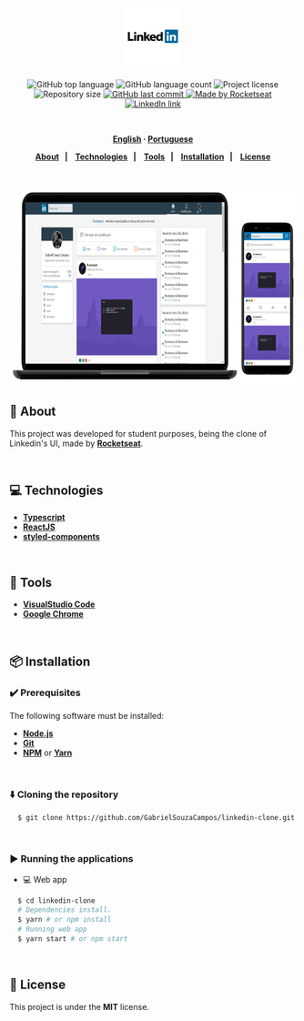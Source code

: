 <h1 align="center">
  <img alt="linkedin" src=".github/logo.png" height="100px">
</h1>
<p align="center">
  <img alt="GitHub top language" src="https://img.shields.io/github/languages/top/GabrielSouzaCampos/linkedin-clone?color=15c3d6">
  <img alt="GitHub language count" src="https://img.shields.io/github/languages/count/GabrielSouzaCampos/linkedin-clone?color=15c3d6">
  <img alt="Project license" src="https://img.shields.io/github/license/GabrielSouzaCampos/linkedin-clone?color=15c3d6">
  <img alt="Repository size" src="https://img.shields.io/github/repo-size/GabrielSouzaCampos/linkedin-clone?color=15c3d6">
  <a href="https://github.com/GabrielSouzaCampos/linkedin-clone/commits/master">
    <img alt="GitHub last commit" src="https://img.shields.io/github/last-commit/GabrielSouzaCampos/linkedin-clone?color=15c3d6">
  <img alt="Made by Rocketseat" src="https://img.shields.io/badge/made%20by-Rocketseat-15c3d6?style=flat">
  </a>
  <!-- <img src="https://img.shields.io/badge/happy-NLW 2.0-8257E5?logo=data:image/png;base64,iVBORw0KGgoAAAANSUhEUgAAABAAAAAQCAMAAAAoLQ9TAAAALVBMVEVHcExxWsF0XMJzXMJxWcFsUsD///9jRrzY0u6Xh9Gsn9n39fyMecy0qd2bjNJWBT0WAAAABHRSTlMA2Do606wF2QAAAGlJREFUGJVdj1cWwCAIBLEsRU3uf9xobDH8+GZwUYi8i6ucJwrxKE+7D0G9Q4vlYqtmCSjndr4CgCgzlyFgfKfKCVO0LrPKjmiqMxGXkJwNnXskqWG+1oSM+BSwD8f29YLNjvx/OQrn+g99oQSoNmt3PgAAAABJRU5ErkJggg=="> -->
 <br>
  <a href="https://www.linkedin.com/in/gabrielsouzacampos/">
       <img alt="LinkedIn link" src="https://img.shields.io/badge/-Gabriel Souza Campos-0077B5?style=flat&amp;logo=Linkedin&amp;logoColor=white" height="25px">
  </a> 
  <!-- <a href="https://insomnia.rest/run/?label=happy&amp;uri=https%3A%2F%2Fraw.githubusercontent.com%2GabrielSouzaCampos%2Fhappy%2Fmaster%2F.github%2FInsomnia.json" target="_blank"><img src="https://insomnia.rest/images/run.svg" alt="Run in Insomnia"></a> -->
</p>
<strong>
<br>
<p align="center">
    <a href="README.md">English</a>
    ·
    <a href="README-pt.md">Portuguese</a>
</p>

<p align="center">
  <a href="#bookmark-about">About</a>&nbsp;&nbsp;&nbsp;|&nbsp;&nbsp;&nbsp;
  <a href="#computer-technologies">Technologies</a>&nbsp;&nbsp;&nbsp;|&nbsp;&nbsp;&nbsp;
  <a href="#wrench-tools">Tools</a>&nbsp;&nbsp;&nbsp;|&nbsp;&nbsp;&nbsp;
  <a href="#package-installation">Installation</a>&nbsp;&nbsp;&nbsp;|&nbsp;&nbsp;&nbsp;
  <a href="#memo-license">License</a>
</p>
</strong>
<br>

<p align="center">
    <img alt="Screens" src=".github/linkedin-screens.png" height="350px" />
</p>

## :bookmark: About

This project was developed for student purposes, being the clone of Linkedin's UI, made by **[Rocketseat](https://rocketseat.com.br/)**.

<br>

## :computer: Technologies

-  **[Typescript](https://www.typescriptlang.org/)**
-  **[ReactJS](https://reactjs.org/)**
-  **[styled-components](https://styled-components.com)**

<br>

## :wrench: Tools

- **[VisualStudio Code](https://code.visualstudio.com/)**
- **[Google Chrome](https://www.google.com/chrome/)**

<br>

## :package: Installation

### :heavy_check_mark: **Prerequisites**

The following software must be installed:
  
  - **[Node.js](https://nodejs.org/en/)**
  - **[Git](https://git-scm.com/)**
  - **[NPM](https://www.npmjs.com/)** or **[Yarn](https://yarnpkg.com/)**

<br>
  
### :arrow_down: **Cloning the repository**

```sh
  $ git clone https://github.com/GabrielSouzaCampos/linkedin-clone.git
```

<br>

### :arrow_forward:	**Running the applications**

- :computer: Web app

```sh
  $ cd linkedin-clone
  # Dependencies install.
  $ yarn # or npm install
  # Running web app
  $ yarn start # or npm start
```

<br>

## :memo: License

This project is under the **MIT** license.


